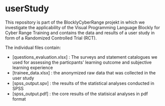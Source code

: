 # userStudy

This repository is part of the BlocklyCyberRange projekt in which we investigate the applicability of the Visual Programming Language Blockly for Cyber Range Training and contains the data and results of a user study in form of a Randomized Controlled Trial (RCT).

The individual files contain:
 - [questions_evaluation.xlsx] : The surveys and statement catalogues we used for assessing the particpants' learning outcome and subjective learning experience
 - [trainee_data.xlsx] : the anonymized raw data that was collected in the user study
 - [spss_output.spv] : the results of the statistical analyses conducted in SPSS
 - [spss_output.pdf] : the core results of the statisical analyses in pdf format
